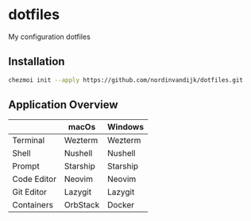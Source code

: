 # dotfiles

My configuration dotfiles

## Installation

```sh
chezmoi init --apply https://github.com/nordinvandijk/dotfiles.git
```

## Application Overview

|             | macOs      | Windows  |
|-------------|------------|----------|
| Terminal    | Wezterm    | Wezterm  |
| Shell       | Nushell    | Nushell  |
| Prompt      | Starship   | Starship |
| Code Editor | Neovim     | Neovim   |
| Git Editor  | Lazygit    | Lazygit  |
| Containers  | OrbStack   | Docker   |
